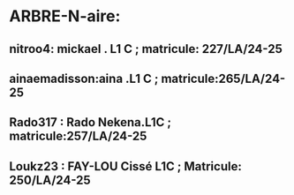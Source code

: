 # ARBRE-N-aire: 

## nitroo4: mickael . L1 C ; matricule: 227/LA/24-25

## ainaemadisson:aina .L1 C ; matricule:265/LA/24-25

## Rado317 : Rado Nekena.L1C ; matricule:257/LA/24-25

## Loukz23 : FAY-LOU Cissé L1C ; Matricule: 250/LA/24-25
